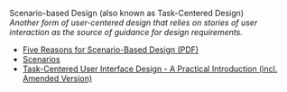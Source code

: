 Scenario-based Design (also known as Task-Centered Design)  
_Another form of user-centered design that relies on stories of user interaction as the source of guidance for design requirements._

*   [Five Reasons for Scenario-Based Design (PDF)](http://citeseerx.ist.psu.edu/viewdoc/download?doi=10.1.1.106.5310&amp;amp;amp;amp;rep=rep1&amp;amp;amp;amp;type=pdf)  
*   [Scenarios](http://uiaccess.com/accessucd/scenarios.html)  
*   [Task-Centered User Interface Design - A Practical Introduction (incl. Amended Version)](http://web.cs.dal.ca/%7Ejamie/TCUID/readme.html)  
